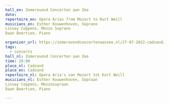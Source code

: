 ```yaml
---
hall_en: Zomeravond Concerten aan Zee
date:
repertoire_en: Opera Arias from Mozart to Kurt Weill
musicians_en: Esther Kouwenhoven, Soprano
Linsey Coppens, Mezzo Soprano
Daan Boertien, Piano

organizer_url: https://zomeravondconcertenaanzee.nl/27-07-2022-cadzand/
tags:
  - concerts
hall_nl: Zomeravond Concerten aan Zee
time: 20:00
place_nl: Cadzand
place_en: Cadzand
repertoire_nl: Opera Aria's van Mozart tot Kurt Weill
musicians_nl: Esther Kouwenhoven, Sopraan
Linsey Coppens, Mezzosopraan
Daan Boertien, Piano

---
```


